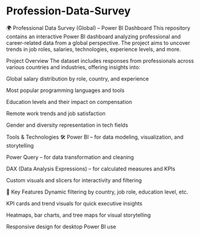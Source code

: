 # Profession-Data-Survey
🌍 Professional Data Survey (Global) – Power BI Dashboard
This repository contains an interactive Power BI dashboard analyzing professional and career-related data from a global perspective. The project aims to uncover trends in job roles, salaries, technologies, experience levels, and more.

Project Overview 
The dataset includes responses from professionals across various countries and industries, offering insights into:

Global salary distribution by role, country, and experience

Most popular programming languages and tools

Education levels and their impact on compensation

Remote work trends and job satisfaction

Gender and diversity representation in tech fields

Tools & Technologies 🛠 
Power BI – for data modeling, visualization, and storytelling

Power Query – for data transformation and cleaning

DAX (Data Analysis Expressions) – for calculated measures and KPIs

Custom visuals and slicers for interactivity and filtering

📌 Key Features
Dynamic filtering by country, job role, education level, etc.

KPI cards and trend visuals for quick executive insights

Heatmaps, bar charts, and tree maps for visual storytelling

Responsive design for desktop Power BI use

